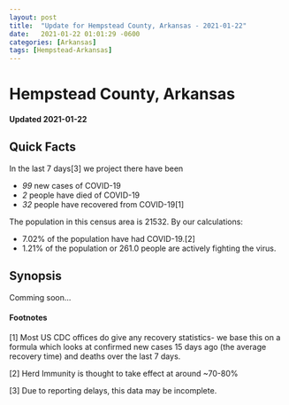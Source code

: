 ```yaml
---
layout: post
title:  "Update for Hempstead County, Arkansas - 2021-01-22"
date:   2021-01-22 01:01:29 -0600
categories: [Arkansas]
tags: [Hempstead-Arkansas]
---
```


# Hempstead County, Arkansas
#### Updated 2021-01-22

## Quick Facts

In the last 7 days[3] we project there have been
- *99* new cases of COVID-19
- *2* people have died of COVID-19
- *32* people have recovered from COVID-19[1]

The population in this census area is 21532. By our calculations:
- 7.02% of the population have had COVID-19.[2]
- 1.21% of the population or 261.0 people are actively fighting the virus.

## Synopsis

Comming soon...


#### Footnotes

[1] Most US CDC offices do give any recovery statistics- we base this on a formula which looks at confirmed new cases
15 days ago (the average recovery time) and deaths over the last 7 days.

[2] Herd Immunity is thought to take effect at around ~70-80%

[3] Due to reporting delays, this data may be incomplete.
 
    